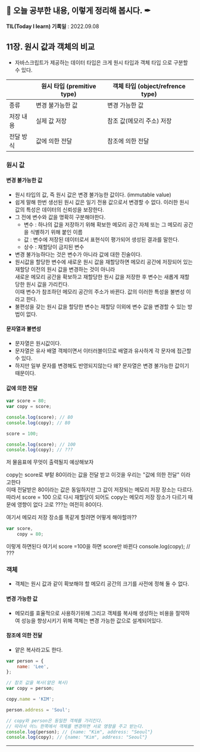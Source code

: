 ## 📕 오늘 공부한 내용, 이렇게 정리해 봅시다. ✒

**TIL(Today I learn) 기록일** : 2022.09.08

## 11장. 원시 값과 객체의 비교

-   자바스크립트가 제공하는 데이터 타입은 크게 원시 타입과 객체 타입 으로 구분할 수 있다.

|           | 원시 타입 (premitive type) | 객체 타입 (object/refrence type) |
| --------- | -------------------------- | -------------------------------- |
| 종류      | 변경 불가능한 값           | 변경 가능한 값                   |
| 저장 내용 | 실제 값 저장               | 참조 값(메모리 주소) 저장        |
| 전달 방식 | 값에 의한 전달             | 참조에 의한 전달                 |

### 원시 값

#### 변경 불가능한 값

-   원시 타입의 값, 즉 원시 값은 변경 불가능한 값이다. (immutable value)
-   쉽게 말해 한번 생선된 원시 값은 일기 전용 값으로서 변경할 수 없다. 이러한 원시 값의 특성은 데이터의 신뢰성을 보장한다.
-   그 전에 변수와 값을 명확히 구분해야한다.
    -   변수 : 하나의 값을 저장하기 위해 확보한 메모리 공간 자체 또는 그 메모리 공간을 식별하기 위해 붙인 이름
    -   값 : 변수에 저장된 데이터로서 표현식이 평가되어 생성된 결과를 말한다.
    -   상수 : 재할당이 금지된 변수
-   변경 불가능하다는 것은 변수가 아니라 값에 대한 진술이다.
-   원시값을 할당한 변수에 새로운 원시 값을 재할당하면 메모리 공간에 저장되어 있는 재할당 이전의 원시 값을 변경하는 것이 아니라 <br/>
    새로운 메모리 공간을 확보하고 재할당한 원시 값을 저장한 후 변수는 새롭게 재할당한 원시 값을 가리킨다.<br/>
    이때 변수가 참조하던 메모리 공간의 주소가 바뀐다. 값의 이러한 특성을 불변성 이라고 한다.
-   불편성을 갖는 원시 값을 할당한 변수는 재할당 이외에 변수 값을 변경할 수 있는 방법이 없다.

#### 문자열과 불변성

-   문자열은 원시값이다.
-   문자열은 유사 배열 객체이면서 이터러블이므로 배열과 유사하게 각 문자에 접근할 수 있다.
-   하지만 일부 문자를 변경해도 반영되지않는다 왜? 문자열은 변경 불가능한 값이기 때문이다.

#### 값에 의한 전달

```js
var score = 80;
var copy = score;

console.log(score); // 80
console.log(copy); // 80

score = 100;

console.log(score); // 100
console.log(copy); // ???
```

저 물음표에 무엇이 출력될지 예상해보자

copy는 score로 부텉 80이라는 값을 전달 받고 이것을 우리는 "값에 의한 전달" 이라고한다 <br/>
이때 전달받은 80이라는 값은 동일하지만 그 값이 저장되는 메모리 저장 장소는 다르다. <br/>
따라서 score = 100 으로 다시 재할당이 되어도 copy는 메모리 저장 장소가 다르기 때문에 영향이 없다 고로 ???는 여전히 80이다. <br/>

여기서 메모리 저장 장소를 똑같게 할려면 어떻게 해야할까??

```js
var score,
    copy = 80;
```

이렇게 하면된다
여기서 score =100을 하면 score만 바뀐다
console.log(copy); // ???

### 객체

-   객체는 원시 값과 같이 확보해야 할 메모리 공간의 크기를 사전에 정해 둘 수 없다.

#### 변경 가능한 값

-   메모리를 효율적으로 사용하기위해 그리고 객체를 복사해 생성하는 비용을 절약하여 성능을 향상시키기 위해 객체는 변경 가능한 값으로 설계되어있다.

#### 참조에 의한 전달

-   얕은 복사라고도 한다.

```js
var person = {
    name: 'Lee',
};

// 참조 값을 복사(얕은 복사)
var copy = person;

copy.name = 'KIM';

person.address = 'Soul';

// copy와 person은 동일한 객체를 가리킨다.
// 따라서 어느 한쪽에서 객체를 변경하면 서로 영향을 주고 받는다.
console.log(person); // {name: "Kim", address: "Seoul"}
console.log(copy); // {name: "Kim", address: "Seoul"}
```

---
